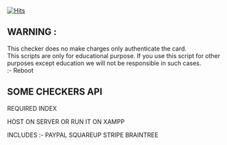 [![Hits](https://hits.sh/github.com/skylar69-wtf/CC-CHECKERS-API.svg?label=Visitors)](https://hits.sh/github.com/skylar69-wtf/CC-CHECKERS-API/)

## WARNING : 
This checker does no make charges only authenticate the card.<br>
This scripts are only for educational purpose. If you use this script for other purposes except education we will not be responsible in such cases.<br>
:- Reboot
## SOME CHECKERS API

REQUIRED INDEX

HOST ON SERVER OR RUN IT ON XAMPP


INCLUDES :- 
PAYPAL
SQUAREUP
STRIPE
BRAINTREE
